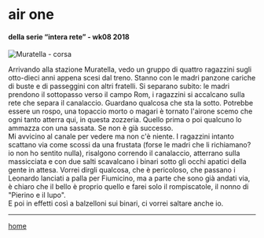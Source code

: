 # air one  

#### della serie “intera rete” - wk08 2018  
![](https://drive.google.com/uc?id=1BG_daVS6EA1GYHKPvpKOYyx-mSbBrUMw  "Muratella - corsa")  
<!--- /interarete049.png --->  
Arrivando alla stazione Muratella, vedo un gruppo di quattro ragazzini sugli otto-dieci anni appena scesi dal treno. Stanno con le madri panzone cariche di buste e di passeggini con altri fratelli. Si separano subito: le madri prendono il sottopasso verso il campo Rom, i ragazzini si accalcano sulla rete che separa il canalaccio. Guardano qualcosa che sta la sotto. Potrebbe essere un rospo, una topaccio morto o magari è tornato l'airone scemo che ogni tanto atterra qui, in questa zozzeria. Quello prima o poi qualcuno lo ammazza con una sassata. Se non è già successo.  
Mi avvicino al canale per vedere ma non c'è niente. I ragazzini intanto scattano via come scossi  da una frustata (forse le madri che li richiamano? io non ho sentito nulla), risalgono correndo il canalaccio, atterrano sulla massicciata e con due salti scavalcano i binari sotto gli occhi apatici della gente in attesa. 
Vorrei dirgli qualcosa, che è pericoloso, che passano i Leonardo lanciati a palla per Fiumicino, ma a parte che sono già andati via, è chiaro che il bello è proprio quello e farei solo il rompiscatole, il nonno di "Pierino e il lupo".  
E poi in effetti così a balzelloni sui binari, ci vorrei saltare anche io.  


---  
[home](/interarete.md)
